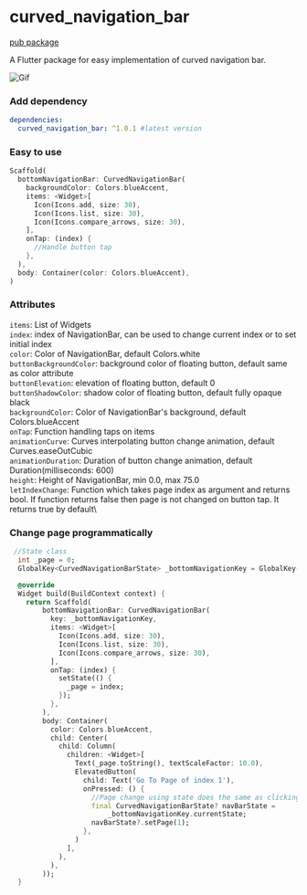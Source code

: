 # curved_navigation_bar
[pub package](https://pub.dartlang.org/packages/curved_navigation_bar)

A Flutter package for easy implementation of curved navigation bar. 

![Gif](https://github.com/rafalbednarczuk/curved_navigation_bar/blob/master/example.gif "Fancy Gif")

### Add dependency

```yaml
dependencies:
  curved_navigation_bar: ^1.0.1 #latest version
```

### Easy to use

```dart
Scaffold(
  bottomNavigationBar: CurvedNavigationBar(
    backgroundColor: Colors.blueAccent,
    items: <Widget>[
      Icon(Icons.add, size: 30),
      Icon(Icons.list, size: 30),
      Icon(Icons.compare_arrows, size: 30),
    ],
    onTap: (index) {
      //Handle button tap
    },
  ),
  body: Container(color: Colors.blueAccent),
)
```

### Attributes

`items`: List of Widgets\
`index`: index of NavigationBar, can be used to change current index or to set initial index\
`color`: Color of NavigationBar, default Colors.white\
`buttonBackgroundColor`: background color of floating button, default same as color attribute\
`buttonElevation`: elevation of floating button, default 0\
`buttonShadowColor`: shadow color of floating button, default fully opaque black\
`backgroundColor`: Color of NavigationBar's background, default Colors.blueAccent\
`onTap`: Function handling taps on items\
`animationCurve`: Curves interpolating button change animation, default Curves.easeOutCubic\
`animationDuration`: Duration of button change animation, default Duration(milliseconds: 600)\
`height`: Height of NavigationBar, min 0.0, max 75.0\
`letIndexChange`: Function which takes page index as argument and returns bool. If function returns false then page is not changed on button tap. It returns true by default\


### Change page programmatically

```dart
 //State class
  int _page = 0;
  GlobalKey<CurvedNavigationBarState> _bottomNavigationKey = GlobalKey();

  @override
  Widget build(BuildContext context) {
    return Scaffold(
        bottomNavigationBar: CurvedNavigationBar(
          key: _bottomNavigationKey,
          items: <Widget>[
            Icon(Icons.add, size: 30),
            Icon(Icons.list, size: 30),
            Icon(Icons.compare_arrows, size: 30),
          ],
          onTap: (index) {
            setState(() {
              _page = index;
            });
          },
        ),
        body: Container(
          color: Colors.blueAccent,
          child: Center(
            child: Column(
              children: <Widget>[
                Text(_page.toString(), textScaleFactor: 10.0),
                ElevatedButton(
                  child: Text('Go To Page of index 1'),
                  onPressed: () {
                    //Page change using state does the same as clicking index 1 navigation button
                    final CurvedNavigationBarState? navBarState =
                        _bottomNavigationKey.currentState;
                    navBarState?.setPage(1);
                  },
                )
              ],
            ),
          ),
        ));
  }
```